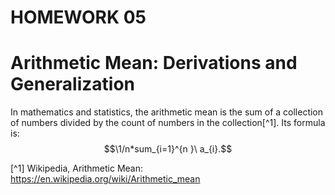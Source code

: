 # HOMEWORK 05

# Arithmetic Mean: Derivations and Generalization

In mathematics and statistics, the arithmetic mean is the sum of a collection of numbers divided by the count of numbers in the collection[^1].
Its formula is: $$\1/n*sum_{i=1}^{n }\ a_{i}.$$

[^1] Wikipedia, Arithmetic Mean: https://en.wikipedia.org/wiki/Arithmetic_mean
